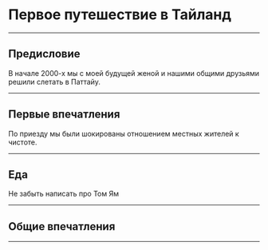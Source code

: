 # Первое путешествие в Тайланд

___


## Предисловие
В начале 2000-х мы с моей будущей женой и нашими общими друзьями решили слетать в Паттайу. 
___

## Первые впечатления
По приезду мы были шокированы отношением местных жителей к чистоте.
___

## Еда

Не забыть написать про Том Ям
___

## Общие впечатления

___